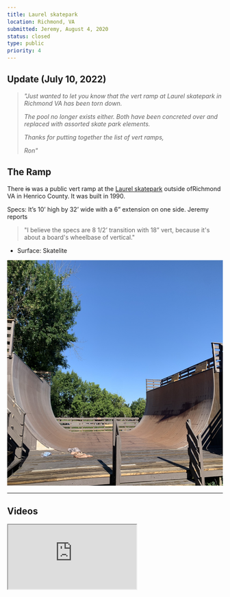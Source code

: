 ```yaml
---
title: Laurel skatepark
location: Richmond, VA
submitted: Jeremy, August 4, 2020
status: closed
type: public
priority: 4
---
```

## **Update \(July 10, 2022\)**

> _"Just wanted to let you know that the vert ramp at Laurel skatepark in Richmond VA has been torn down._
>
> _The pool no longer exists either. Both have been concreted over and replaced with assorted skate park elements._
>
> _Thanks for putting together the list of vert ramps,_
>
> _Ron"_

## The Ramp

There ~~is~~ was a public vert ramp at the [Laurel skatepark](https://henrico.us/rec/places/laurel/) outside ofRichmond VA in Henrico County. It was built in 1990.

Specs: It’s 10’ high by 32’ wide with a 6” extension on one side.  Jeremy reports

> "I believe the specs are 8 1/2’ transition with 18” vert, because it's about a board's wheelbase of vertical."

- Surface: Skatelite

<img src="../../public/images/laurel.png"   width="700px"  height="525px" />

---

## Videos

<iframe  src="https://www.youtube.com/embed/ncDUWeJBeX4?start=37" />

<iframe src="https://www.youtube.com/embed/TB2vnErXByQ?start=14" />


